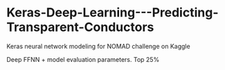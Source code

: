 # Keras-Deep-Learning---Predicting-Transparent-Conductors
Keras neural network modeling for NOMAD challenge on Kaggle

Deep FFNN + model evaluation parameters. Top 25% 



